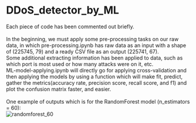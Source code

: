 # DDoS_detector_by_ML
Each piece of code has been commented out briefly. <br><br>
In the beginning, we must apply some pre-processing tasks on our raw data, in which pre-processing.ipynb has raw data as an input with a shape of (225745, 79) and a ready CSV file as an output (225741, 67). <br>
Some additional extracting information has been applied to data, such as which port is most used or how many attacks were on it, etc. <br>
ML-model-applying.ipynb will directly go for applying cross-validation and then applying the models by using a function which will make fit, predict, gather the metrics(accuracy rate, precision score, recall score, and f1) and plot the confusion matrix faster, and easier. <br><br>
One example of outputs which is for the RandomForest model (n_estimators = 60): <br>
![randomforest_60](https://user-images.githubusercontent.com/123311716/215292461-9e3ffa2e-956e-4144-8783-4c4486ed2267.PNG)

